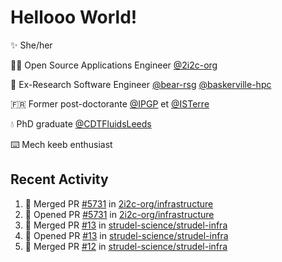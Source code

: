 # Hellooo World!

✨ She/her

👩‍💻 Open Source Applications Engineer [@2i2c-org](https://2i2c.org/)

🐻 Ex-Research Software Engineer [@bear-rsg](https://github.com/bear-rsg) [@baskerville-hpc](https://github.com/baskerville-hpc) 

🇫🇷 Former post-doctorante [@IPGP](https://github.com/IPGP) et [@ISTerre](https://www.isterre.fr/) 

💧 PhD graduate [@CDTFluidsLeeds](https://fluid-dynamics.leeds.ac.uk/) 

⌨️ Mech keeb enthusiast 

## Recent Activity 

<!--START_SECTION:activity-->
1. 🎉 Merged PR [#5731](https://github.com/2i2c-org/infrastructure/pull/5731) in [2i2c-org/infrastructure](https://github.com/2i2c-org/infrastructure)
2. 💪 Opened PR [#5731](https://github.com/2i2c-org/infrastructure/pull/5731) in [2i2c-org/infrastructure](https://github.com/2i2c-org/infrastructure)
3. 🎉 Merged PR [#13](https://github.com/strudel-science/strudel-infra/pull/13) in [strudel-science/strudel-infra](https://github.com/strudel-science/strudel-infra)
4. 💪 Opened PR [#13](https://github.com/strudel-science/strudel-infra/pull/13) in [strudel-science/strudel-infra](https://github.com/strudel-science/strudel-infra)
5. 🎉 Merged PR [#12](https://github.com/strudel-science/strudel-infra/pull/12) in [strudel-science/strudel-infra](https://github.com/strudel-science/strudel-infra)
<!--END_SECTION:activity-->
